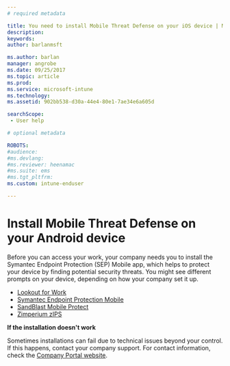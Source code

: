```yaml
---
# required metadata

title: You need to install Mobile Threat Defense on your iOS device | Microsoft Docs
description:
keywords:
author: barlanmsft
ms.author: barlan
manager: angrobe
ms.date: 09/25/2017
ms.topic: article
ms.prod:
ms.service: microsoft-intune
ms.technology:
ms.assetid: 902bb538-d30a-44e4-80e1-7ae34e6a605d
searchScope: - User help

# optional metadata

ROBOTS:  
#audience:
#ms.devlang:
#ms.reviewer: heenamac
#ms.suite: ems
#ms.tgt_pltfrm:
ms.custom: intune-enduser

---
```


# Install Mobile Threat Defense on your Android device

Before you can access your work, your company needs you to install the Symantec Endpoint Protection (SEP) Mobile app, which helps to protect your device by finding potential security threats. You might see different prompts on your device, depending on how your company set it up.

* [Lookout for Work](you-are-prompted-to-install-lookout-for-work-android.md)
* [Symantec Endpoint Protection Mobile](you-are-prompted-to-install-skycure-android.md)
* [SandBlast Mobile Protect](you-are-prompted-to-install-sandblast-android.md)
* [Zimperium zIPS](you-are-prompted-to-install-zips-android.md)

**If the installation doesn't work**

Sometimes installations can fail due to technical issues beyond your control. If this happens, contact your company support. For contact information, check the [Company Portal website](https://portal.manage.microsoft.com).
